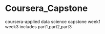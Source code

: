 # Coursera_Capstone
coursera-applied data science capstone
week1    
week3 includes part1,part2,part3
